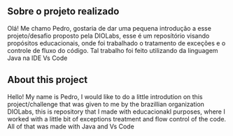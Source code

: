## Sobre o projeto realizado

Olá! Me chamo Pedro, gostaria de dar uma pequena introdução a esse projeto/desafio proposto pela DIOLabs, esse é um reposítório visando propósitos educacionais, onde foi trabalhado o tratamento de exceções e o controle de fluxo do código. Tal trabalho foi feito utilizando da linguagem Java na IDE Vs Code

## About this project

Hello! My name is Pedro, I would like to do a little introdution on this project/challenge that was given to me by the brazillian organization DIOLabs, this is repository that I made with educacionakl purposes, where I worked with a little bit of exceptions treatment and flow control of the code. All of that was made with Java and Vs Code
